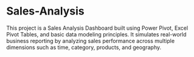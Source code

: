 # Sales-Analysis
This project is a Sales Analysis Dashboard built using Power Pivot, Excel Pivot Tables, and basic data modeling principles. It simulates real-world business reporting by analyzing sales performance across multiple dimensions such as time, category, products, and geography.
